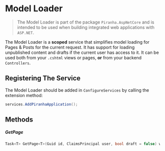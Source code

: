 # Model Loader

> The Model Loader is part of the package `Piranha.AspNetCore` and is intended to be used when building integrated web applications with `ASP.NET`.

The Model Loader is a **scoped** service that simplifies model loading for Pages & Posts for the current request. It has support for loading unpublished content and drafts if the current user has access to it. It can be used both from your `.cshtml` views or pages, **or** from your backend `Controllers`.

## Registering The Service

The Model Loader should be added in `ConfigureServices` by calling the extension method:

~~~ csharp
services.AddPiranhaApplication();
~~~~

## Methods

##### GetPage

~~~ csharp
Task<T> GetPage<T>(Guid id, ClaimsPrincipal user, bool draft = false) where T : PageBase;
~~~